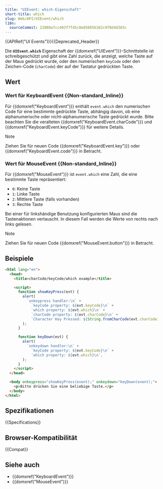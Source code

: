 ```yaml
---
title: "UIEvent: which-Eigenschaft"
short-title: which
slug: Web/API/UIEvent/which
l10n:
  sourceCommit: 22080a7cc403f7f45c8e85065b182c9f0d4d383c
---
```


{{APIRef("UI Events")}}{{Deprecated_Header}}

Die **`UIEvent.which`** Eigenschaft der {{domxref("UIEvent")}}-Schnittstelle ist schreibgeschützt und gibt eine Zahl zurück, die anzeigt, welche Taste auf der Maus gedrückt wurde, oder den numerischen `keyCode` oder den Zeichen-Code (`charCode`) der auf der Tastatur gedrückten Taste.

## Wert

### Wert für KeyboardEvent {{Non-standard_Inline}}

Für {{domxref("KeyboardEvent")}} enthält `event.which` den numerischen Code für eine bestimmte gedrückte Taste, abhängig davon, ob eine alphanumerische oder nicht-alphanumerische Taste gedrückt wurde.
Bitte beachten Sie die veralteten {{domxref("KeyboardEvent.charCode")}} und {{domxref("KeyboardEvent.keyCode")}} für weitere Details.

> [!NOTE]
> Ziehen Sie für neuen Code {{domxref("KeyboardEvent.key")}} oder {{domxref("KeyboardEvent.code")}} in Betracht.

### Wert für MouseEvent {{Non-standard_Inline}}

Für {{domxref("MouseEvent")}} ist `event.which` eine Zahl, die eine bestimmte Taste repräsentiert:

- `0`: Keine Taste
- `1`: Linke Taste
- `2`: Mittlere Taste (falls vorhanden)
- `3`: Rechte Taste

Bei einer für linkshändige Benutzung konfigurierten Maus sind die Tastenaktionen vertauscht.
In diesem Fall werden die Werte von rechts nach links gelesen.

> [!NOTE]
> Ziehen Sie für neuen Code {{domxref("MouseEvent.button")}} in Betracht.

## Beispiele

```html
<html lang="en">
  <head>
    <title>charCode/keyCode/which example</title>

    <script>
      function showKeyPress(evt) {
        alert(
          `onkeypress handler:\n` +
            `keyCode property: ${evt.keyCode}\n` +
            `which property: ${evt.which}\n` +
            `charCode property: ${evt.charCode}\n` +
            `Character Key Pressed: ${String.fromCharCode(evt.charCode)}\n`,
        );
      }

      function keyDown(evt) {
        alert(
          `onkeydown handler:\n` +
            `keyCode property: ${evt.keyCode}\n` +
            `which property: ${evt.which}\n`,
        );
      }
    </script>
  </head>

  <body onkeypress="showKeyPress(event);" onkeydown="keyDown(event);">
    <p>Bitte drücken Sie eine beliebige Taste.</p>
  </body>
</html>
```

## Spezifikationen

{{Specifications}}

## Browser-Kompatibilität

{{Compat}}

## Siehe auch

- {{domxref("KeyboardEvent")}}
- {{domxref("MouseEvent")}}
